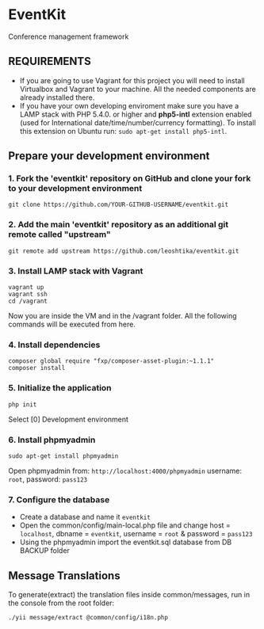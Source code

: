 EventKit 
========
Conference management framework


REQUIREMENTS
------------

- If you are going to use Vagrant for this project you will need to install Virtualbox and Vagrant to your machine. All the needed components are already installed there. 
- If you have your own developing enviroment make sure you have a LAMP stack with PHP 5.4.0. or higher and **php5-intl** extension enabled (used for International date/time/number/currency formatting). To install this extension on Ubuntu run: `sudo apt-get install php5-intl`.


Prepare your development environment
------------------------------------

### 1. Fork the 'eventkit' repository on GitHub and clone your fork to your development environment
```
git clone https://github.com/YOUR-GITHUB-USERNAME/eventkit.git
```

### 2. Add the main 'eventkit' repository as an additional git remote called "upstream"
```
git remote add upstream https://github.com/leoshtika/eventkit.git
```

### 3. Install LAMP stack with Vagrant
```
vagrant up
vagrant ssh
cd /vagrant
```
Now you are inside the VM and in the /vagrant folder. All the following commands will be executed from here.

### 4. Install dependencies
```
composer global require "fxp/composer-asset-plugin:~1.1.1"
composer install
```

### 5. Initialize the application
```
php init
```
Select [0] Development environment

### 6. Install phpmyadmin
```
sudo apt-get install phpmyadmin
```
Open phpmyadmin from: `http://localhost:4000/phpmyadmin`
username: `root`, password: `pass123`

### 7. Configure the database
- Create a database and name it `eventkit`
- Open the common/config/main-local.php file and change host = `localhost`, dbname = `eventkit`, username = `root` & password = `pass123` 
- Using the phpmyadmin import the eventkit.sql database from DB BACKUP folder


Message Translations
--------------------
To generate(extract) the translation files inside common/messages, run in the console from the root folder:
```
./yii message/extract @common/config/i18n.php
```
